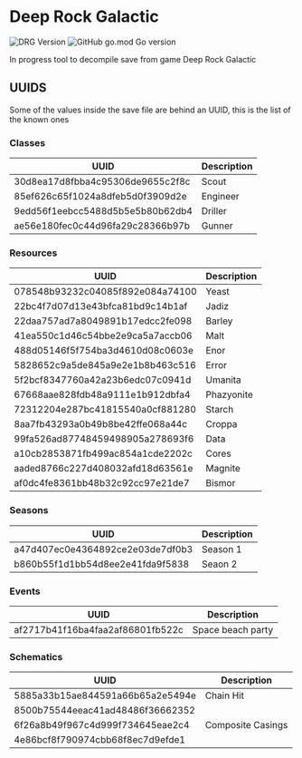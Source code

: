 # Deep Rock Galactic
![DRG Version](https://img.shields.io/badge/DRG%20Version-1.36-yellow.svg?style=flat)
![GitHub go.mod Go version](https://img.shields.io/github/go-mod/go-version/mrmarble/drg)

In progress tool to decompile save from game Deep Rock Galactic



## UUIDS

Some of the values inside the save file are behind an UUID, this is the list of the known ones

### Classes

| UUID                             | Description |
|----------------------------------|-------------|
| 30d8ea17d8fbba4c95306de9655c2f8c | Scout       |
| 85ef626c65f1024a8dfeb5d0f3909d2e | Engineer    |
| 9edd56f1eebcc5488d5b5e5b80b62db4 | Driller     |
| ae56e180fec0c44d96fa29c28366b97b | Gunner      |

### Resources

| UUID                             | Description |
|----------------------------------|-------------|
| 078548b93232c04085f892e084a74100 | Yeast       |
| 22bc4f7d07d13e43bfca81bd9c14b1af | Jadiz       |
| 22daa757ad7a8049891b17edcc2fe098 | Barley      |
| 41ea550c1d46c54bbe2e9ca5a7accb06 | Malt        |
| 488d05146f5f754ba3d4610d08c0603e | Enor        |
| 5828652c9a5de845a9e2e1b8b463c516 | Error       |
| 5f2bcf8347760a42a23b6edc07c0941d | Umanita     |
| 67668aae828fdb48a9111e1b912dbfa4 | Phazyonite  |
| 72312204e287bc41815540a0cf881280 | Starch      |
| 8aa7fb43293a0b49b8be42ffe068a44c | Croppa      |
| 99fa526ad87748459498905a278693f6 | Data        |
| a10cb2853871fb499ac854a1cde2202c | Cores       |
| aaded8766c227d408032afd18d63561e | Magnite     |
| af0dc4fe8361bb48b32c92cc97e21de7 | Bismor      |

### Seasons

| UUID                             | Description |
|----------------------------------|-------------|
| a47d407ec0e4364892ce2e03de7df0b3 | Season 1    |
| b860b55f1d1bb54d8ee2e41fda9f5838 | Seaon 2     |

### Events

| UUID                             | Description       |
|----------------------------------|-------------------|
| af2717b41f16ba4faa2af86801fb522c | Space beach party |


### Schematics

| UUID                             | Description       |
|----------------------------------|-------------------|
| 5885a33b15ae844591a66b65a2e5494e | Chain Hit         |
| 8500b75544eeac41ad48486f36662352 |                   |
| 6f26a8b49f967c4d999f734645eae2c4 | Composite Casings |
| 4e86bcf8f790974cbb68f8ec7d9efde1 |                   |
